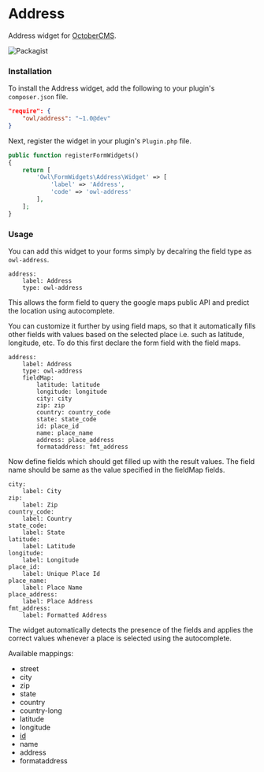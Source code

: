 # Address
Address widget for [OctoberCMS](http://octobercms.com).

![Packagist](https://img.shields.io/packagist/dt/owl/address.svg)

### Installation
To install the Address widget, add the following to your plugin's ```composer.json``` file.
```json
"require": {
    "owl/address": "~1.0@dev"
}
```
Next, register the widget in your plugin's ```Plugin.php``` file.
```php
public function registerFormWidgets()
{
    return [
        'Owl\FormWidgets\Address\Widget' => [
            'label' => 'Address',
            'code' => 'owl-address'
        ],
    ];
}
```

### Usage
You can add this widget to your forms simply by decalring the field type as `owl-address`.

```
address:
    label: Address
    type: owl-address
```
This allows the form field to query the google maps public API and predict the location using autocomplete.

You can customize it further by using field maps, so that it automatically fills other fields with values based on the selected place i.e. such as latitude, longitude, etc. To do this first declare the form field with the field maps.
```
address:
    label: Address
    type: owl-address
    fieldMap:
        latitude: latitude
        longitude: longitude
        city: city
        zip: zip
        country: country_code
        state: state_code
        id: place_id
        name: place_name
        address: place_address
        formataddress: fmt_address
```

Now define fields which should get filled up with the result values. The field name should be same as the value specified in the fieldMap fields.
```
city:
    label: City
zip:
    label: Zip
country_code:
    label: Country
state_code:
    label: State
latitude:
    label: Latitude
longitude:
    label: Longitude
place_id:
    label: Unique Place Id
place_name:
    label: Place Name
place_address:
    label: Place Address
fmt_address:
    label: Formatted Address
```
The widget automatically detects the presence of the fields and applies the correct values whenever a place is selected using the autocomplete.

Available mappings:

* street
* city
* zip
* state
* country
* country-long
* latitude
* longitude
* [id](https://developers.google.com/places/place-id)
* name
* address
* formataddress
